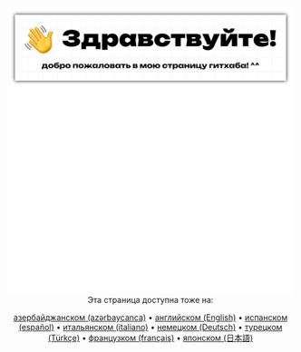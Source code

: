 <div align="center">
	<img src="README-ru.svg" alt="">
	<br />
	<footer>
    	<span>Эта страница доступна тоже на:</span><br />

[азербайджанском (azərbaycanca)](./README-az.md) • [английском (English)](./README.md) • [испанском (español)](./README-es.md) • [итальянском (italiano)](./README-it.md) • [немецком (Deutsch)](./README-de.md) • [турецком (Türkçe)](./README-tr.md) • [французком (français)](./README-fr.md) • [японском (日本語)](./README-ja.md)
	</footer>
</div>
